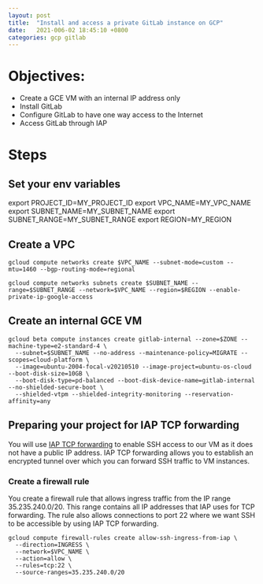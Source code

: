 ```yaml
---
layout: post
title:  "Install and access a private GitLab instance on GCP"
date:   2021-006-02 18:45:10 +0800
categories: gcp gitlab
---
```

# Objectives:

* Create a GCE VM with an internal IP address only
* Install GitLab
* Configure GitLab to have one way access to the Internet
* Access GitLab through IAP

# Steps

## Set your env variables
export PROJECT_ID=MY_PROJECT_ID
export VPC_NAME=MY_VPC_NAME
export SUBNET_NAME=MY_SUBNET_NAME
export SUBNET_RANGE=MY_SUBNET_RANGE
export REGION=MY_REGION

## Create a VPC

`gcloud compute networks create $VPC_NAME --subnet-mode=custom --mtu=1460 --bgp-routing-mode=regional`

`gcloud compute networks subnets create $SUBNET_NAME --range=$SUBNET_RANGE --network=$VPC_NAME --region=$REGION --enable-private-ip-google-access`

## Create an internal GCE VM
```
gcloud beta compute instances create gitlab-internal --zone=$ZONE --machine-type=e2-standard-4 \
  --subnet=$SUBNET_NAME --no-address --maintenance-policy=MIGRATE --scopes=cloud-platform \
  --image=ubuntu-2004-focal-v20210510 --image-project=ubuntu-os-cloud --boot-disk-size=10GB \
  --boot-disk-type=pd-balanced --boot-disk-device-name=gitlab-internal --no-shielded-secure-boot \
  --shielded-vtpm --shielded-integrity-monitoring --reservation-affinity=any
```

## Preparing your project for IAP TCP forwarding
You will use [IAP TCP forwarding](https://cloud.google.com/iap/docs/tcp-forwarding-overview) to enable SSH access to our VM as it does not have a public IP address. IAP TCP forwarding allows you to establish an encrypted tunnel over which you can forward SSH traffic to VM instances.

### Create a firewall rule
You create a firewall rule that allows ingress traffic from the IP range 35.235.240.0/20. This range contains all IP addresses that IAP uses for TCP forwarding.
The rule also allows connections to port 22 where we want SSH to be accessible by using IAP TCP forwarding.

```
gcloud compute firewall-rules create allow-ssh-ingress-from-iap \
  --direction=INGRESS \
  --network=$VPC_NAME \
  --action=allow \
  --rules=tcp:22 \
  --source-ranges=35.235.240.0/20
```